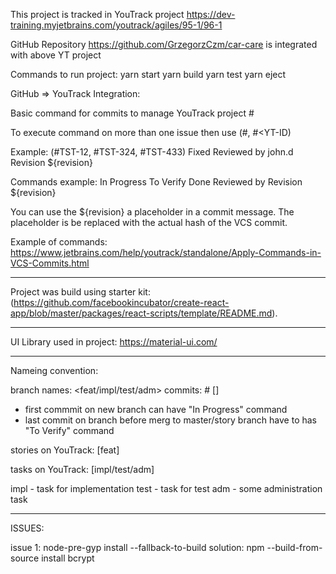 This project is tracked in YouTrack project
https://dev-training.myjetbrains.com/youtrack/agiles/95-1/96-1

GitHub Repository https://github.com/GrzegorzCzm/car-care is integrated with above YT project


Commands to run project: 
yarn start
yarn build
yarn test
yarn eject


GitHub => YouTrack Integration:

Basic command for commits to manage YouTrack project
<commit comment> #<YT-ID> <YT-Command> <YT-Command>
<from new line comment visible as YT comment>

To execute command on more than one issue then use (#<YT-ID>, #<YT-ID) <YT-Command>

Example:
(#TST-12, #TST-324, #TST-433) Fixed Reviewed by john.d Revision ${revision}

Commands example:
In Progress
To Verify
Done
Reviewed by <user>
Revision ${revision}

You can use the ${revision} a placeholder in a commit message. The placeholder is be replaced with the actual hash of the VCS commit.

Example of commands:
https://www.jetbrains.com/help/youtrack/standalone/Apply-Commands-in-VCS-Commits.html

_____________________________________________________________________________________

Project was build using starter kit:(https://github.com/facebookincubator/create-react-app/blob/master/packages/react-scripts/template/README.md).


____________________________________________________________________________________

UI Library used in project: https://material-ui.com/


___________________________________________________________________________________

Nameing convention:

branch names: <feat/impl/test/adm>_<YT ID>_<description>
commits: 
    <commit comment> #<YT-ID> [<YT-Command>]
    <from new line comment visible as YT comment>

- first commmit on new branch can have "In Progress" command
- last commit on branch before merg to master/story branch have to has "To Verify" command


stories on YouTrack:
[feat] <desc>

tasks on YouTrack:
[impl/test/adm] <desc>

impl - task for implementation
test - task for test
adm - some administration task


_____________________________________________________________________________________

ISSUES: 


issue 1: node-pre-gyp install --fallback-to-build
solution: npm --build-from-source install bcrypt

